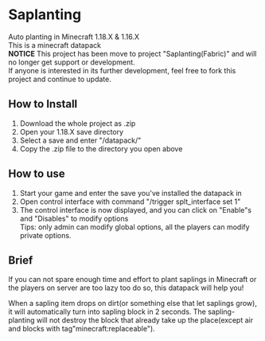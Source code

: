 # Saplanting
Auto planting in Minecraft 1.18.X & 1.16.X  
This is a minecraft datapack  
**NOTICE**
This project has been move to project "Saplanting(Fabric)" and will no longer get support or development.  
If anyone is interested in its further development, feel free to fork this project and continue to update.

## How to Install

1. Download the whole project as .zip
2. Open your 1.18.X save directory
3. Select a save and enter "<YourSaveName>/datapack/"
4. Copy the .zip file to the directory you open above

## How to use

1. Start your game and enter the save you've installed the datapack in
2. Open control interface with command "/trigger splt_interface set 1"
3. The control interface is now displayed, and you can click on "Enable"s and "Disables" to modify options  
Tips: only admin can modify global options, all the players can modify private options.

## Brief

If you can not spare enough time and effort to plant saplings in Minecraft or the players on server are too lazy too do so, this datapack will help you!

When a sapling item drops on dirt(or something else that let saplings grow), it will automatically turn into sapling block in 2 seconds. The sapling-planting will not destroy the block that already take up the place(except air and blocks with tag"minecraft:replaceable").
